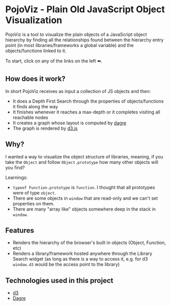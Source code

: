 PojoViz - Plain Old JavaScript Object Visualization
=======

PojoViz is a tool to visualize the plain objects of a JavaScript object hierarchy by finding all the relationships found between the hierarchy entry point (in most libraries/frameworks a global variable) and the objects/functions linked to it.

To start, click on any of the links on the left ⬅️.

## How does it work?

In short PojoViz receives as input a collection of JS objects and then:

- It does a Depth First Search through the properties of objects/functions it finds along the way
- It finishes whenever it reaches a max-depth or it completes visiting all reachable nodes
- It creates a graph whose layout is computed by [dagre](https://github.com/cpettitt/dagre)
- The graph is rendered by [d3.js](http://d3js.org/)

## Why?

I wanted a way to visualize the object structure of libraries, meaning, if you take the `Object` and follow `Object.prototype` how
many other objects will you find?

Learnings:

- `typeof Function.prototype` is `function`. I thought that all prototypes were of type `object`.
- There are some objects in `window` that are read-only and we can't set properties on them.
- There are many "array like" objects somewhere deep in the stack in `window`.

## Features

- Renders the hierarchy of the browser's built in objects (Object, Function, etc)
- Renders a library/framework hosted anywhere through the Library Search widget (as long as there is a way to access it, e.g. for d3 `window.d3` would be the access point to the library)

## Technologies used in this project

- [d3](http://d3js.org/)
- [Dagre](https://github.com/cpettitt/dagre)
